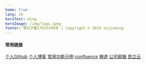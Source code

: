 ```yaml
---
home: true
lang: zh
heroText: ming
heroImage: /img/logo.jpeg
footer: 鄂ICP备17015344号 | Copyright © 2019 xujiuming
---
```



#### 常用链接

[个人Github](https://www.github.com/xujiuming) [个人博客](https://blog.xujiuming.com)  [常用功能示例](http://show.xujiuming.com) 
[confluence](http://47.101.196.66:8090/#all-updates)  [禅道](http://47.101.196.66:99/zentao/my/) [公司邮箱](http://mail.onlyedu.com/) [昂立云](http://www.onlyyun.cn)

